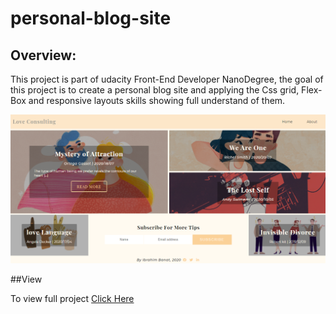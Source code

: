 # personal-blog-site

## Overview:

This project is part of  udacity Front-End Developer NanoDegree, the goal of this project is to create a personal blog site and applying the Css grid, Flex-Box and responsive layouts skills showing full understand of them.

![Blog-Image](https://github.com/ibrahimBanat/personal-blog-site/blob/master/Personal%20Blog%20site/pix/index.html.png "Blog-Image")

##View

To view full project [Click Here]()
